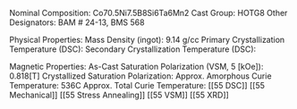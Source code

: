 Nominal Composition: Co70.5Ni7.5B8Si6Ta6Mn2
Cast Group: HOTG8
Other Designators: BAM # 24-13, BMS 568
 
Physical Properties:
Mass Density (ingot): 9.14 g/cc
 Primary Crystallization Temperature (DSC):
Secondary Crystallization Temperature (DSC):

Magnetic Properties:
As-Cast Saturation Polarization (VSM, 5 [kOe]): 0.818[T]
Crystallized Saturation Polarization: 
Approx. Amorphous Curie Temperature: 536C
Approx. Total Curie Temperature: 
[[55 DSC]]
[[55 Mechanical]]
[[55 Stress Annealing]]
[[55 VSM]]
[[55 XRD]]

 